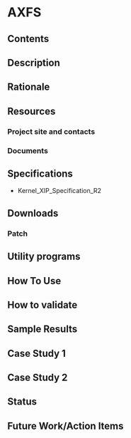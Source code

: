 # AXFS
## Contents
## Description
## Rationale
## Resources
### Project site and contacts
### Documents
## Specifications
* Kernel_XIP_Specification_R2
## Downloads
### Patch
## Utility programs
## How To Use
## How to validate
## Sample Results
## Case Study 1
## Case Study 2
## Status
## Future Work/Action Items
